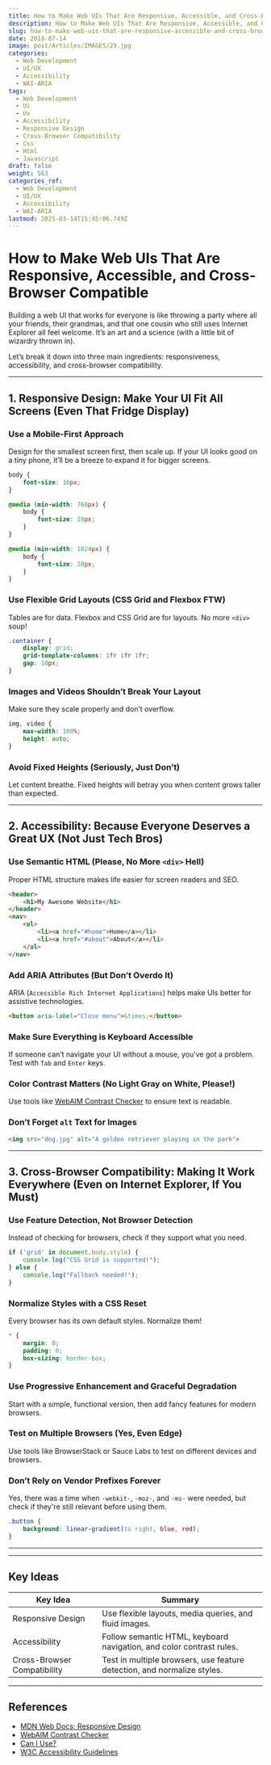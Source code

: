 ```yaml
---
title: How to Make Web UIs That Are Responsive, Accessible, and Cross-Browser Compatible
description: How to Make Web UIs That Are Responsive, Accessible, and Cross-Browser Compatible
slug: how-to-make-web-uis-that-are-responsive-accessible-and-cross-browser-compatible
date: 2018-07-14
image: post/Articles/IMAGES/29.jpg
categories:
  - Web Development
  - UI/UX
  - Accessibility
  - WAI-ARIA
tags:
  - Web Development
  - Ui
  - Ux
  - Accessibility
  - Responsive Design
  - Cross-Browser Compatibility
  - Css
  - Html
  - Javascript
draft: false
weight: 563
categories_ref:
  - Web Development
  - UI/UX
  - Accessibility
  - WAI-ARIA
lastmod: 2025-03-14T15:45:06.749Z
---
```

# How to Make Web UIs That Are Responsive, Accessible, and Cross-Browser Compatible

Building a web UI that works for everyone is like throwing a party where all your friends, their grandmas, and that one cousin who still uses Internet Explorer all feel welcome. It’s an art and a science (with a little bit of wizardry thrown in).

Let’s break it down into three main ingredients: responsiveness, accessibility, and cross-browser compatibility.

<!-- If you get these right, your UI will be smoother than a well-aged whiskey. -->

***

## 1. Responsive Design: Make Your UI Fit All Screens (Even That Fridge Display)

### **Use a Mobile-First Approach**

Design for the smallest screen first, then scale up. If your UI looks good on a tiny phone, it’ll be a breeze to expand it for bigger screens.

```css
body {
    font-size: 16px;
}

@media (min-width: 768px) {
    body {
        font-size: 18px;
    }
}

@media (min-width: 1024px) {
    body {
        font-size: 20px;
    }
}
```

### **Use Flexible Grid Layouts (CSS Grid and Flexbox FTW)**

Tables are for data. Flexbox and CSS Grid are for layouts. No more `<div>` soup!

```css
.container {
    display: grid;
    grid-template-columns: 1fr 1fr 1fr;
    gap: 10px;
}
```

### **Images and Videos Shouldn’t Break Your Layout**

Make sure they scale properly and don’t overflow.

```css
img, video {
    max-width: 100%;
    height: auto;
}
```

### **Avoid Fixed Heights (Seriously, Just Don’t)**

Let content breathe. Fixed heights will betray you when content grows taller than expected.

***

## 2. Accessibility: Because Everyone Deserves a Great UX (Not Just Tech Bros)

### **Use Semantic HTML (Please, No More `<div>` Hell)**

Proper HTML structure makes life easier for screen readers and SEO.

```html
<header>
    <h1>My Awesome Website</h1>
</header>
<nav>
    <ul>
        <li><a href="#home">Home</a></li>
        <li><a href="#about">About</a></li>
    </ul>
</nav>
```

### **Add ARIA Attributes (But Don’t Overdo It)**

ARIA (`Accessible Rich Internet Applications`) helps make UIs better for assistive technologies.

```html
<button aria-label="Close menu">&times;</button>
```

### **Make Sure Everything is Keyboard Accessible**

If someone can’t navigate your UI without a mouse, you’ve got a problem. Test with `Tab` and `Enter` keys.

### **Color Contrast Matters (No Light Gray on White, Please!)**

Use tools like [WebAIM Contrast Checker](https://webaim.org/resources/contrastchecker/) to ensure text is readable.

### **Don’t Forget `alt` Text for Images**

```html
<img src="dog.jpg" alt="A golden retriever playing in the park">
```

***

## 3. Cross-Browser Compatibility: Making It Work Everywhere (Even on Internet Explorer, If You Must)

### **Use Feature Detection, Not Browser Detection**

Instead of checking for browsers, check if they support what you need.

```javascript
if ('grid' in document.body.style) {
    console.log("CSS Grid is supported!");
} else {
    console.log("Fallback needed!");
}
```

### **Normalize Styles with a CSS Reset**

Every browser has its own default styles. Normalize them!

```css
* {
    margin: 0;
    padding: 0;
    box-sizing: border-box;
}
```

### **Use Progressive Enhancement and Graceful Degradation**

Start with a simple, functional version, then add fancy features for modern browsers.

### **Test on Multiple Browsers (Yes, Even Edge)**

Use tools like BrowserStack or Sauce Labs to test on different devices and browsers.

### **Don’t Rely on Vendor Prefixes Forever**

Yes, there was a time when `-webkit-`, `-moz-`, and `-ms-` were needed, but check if they're still relevant before using them.

```css
.button {
    background: linear-gradient(to right, blue, red);
}
```

***

<!-- 
## Wrapping Up: The Holy Grail of UI Development

To make a UI that actually works for people (and not just your dev friends who always have the latest Chrome update), keep these three things in mind:

- **Responsive Design** ensures it works on any screen size.
- **Accessibility** makes sure everyone can use it.
- **Cross-Browser Compatibility** prevents it from breaking on random browsers.

So, next time you're designing a UI, think about that one user on a Windows XP machine with Internet Explorer 8. If they can still use your site, you’re a legend.

Happy coding! -->

***

## Key Ideas

| Key Idea                    | Summary                                                                 |
| --------------------------- | ----------------------------------------------------------------------- |
| Responsive Design           | Use flexible layouts, media queries, and fluid images.                  |
| Accessibility               | Follow semantic HTML, keyboard navigation, and color contrast rules.    |
| Cross-Browser Compatibility | Test in multiple browsers, use feature detection, and normalize styles. |

***

## References

* [MDN Web Docs: Responsive Design](https://developer.mozilla.org/en-US/docs/Learn/CSS/CSS_layout/Responsive_Design)
* [WebAIM Contrast Checker](https://webaim.org/resources/contrastchecker/)
* [Can I Use?](https://caniuse.com/)
* [W3C Accessibility Guidelines](https://www.w3.org/WAI/WCAG21/quickref/)
